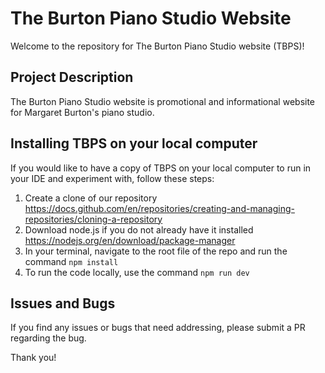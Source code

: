 # The Burton Piano Studio Website

Welcome to the repository for The Burton Piano Studio website (TBPS)! 

## Project Description

The Burton Piano Studio website is promotional and informational website for Margaret Burton's piano studio.

## Installing TBPS on your local computer

If you would like to have a copy of TBPS on your local computer to run in your IDE and experiment with, follow these steps:

1. Create a clone of our repository https://docs.github.com/en/repositories/creating-and-managing-repositories/cloning-a-repository
2. Download node.js if you do not already have it installed https://nodejs.org/en/download/package-manager
3. In your terminal, navigate to the root file of the repo and run the command ```npm install```
4. To run the code locally, use the command ```npm run dev```

## Issues and Bugs
If you find any issues or bugs that need addressing, please submit a PR regarding the bug.

Thank you!
